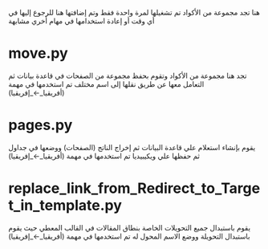 هنا تجد مجموعة من الأكواد تم تشغيلها لمرة واحدة فقط وتم إضافتها هنا للرجوع إليها في أي وقت أو إعادة استخدامها في مهام أخري مشابهة


# move.py
تجد هنا مجموعة من الأكواد وتقوم بحفظ مجموعة من  الصفحات في قاعدة بيانات ثم التعامل معها عن طريق نقلها إلى اسم مختلف
تم استخدمها في مهمة (أفريقيا_←_إفريقيا)

# pages.py
يقوم بإنشاء استعلام علي قاعدة البيانات ثم إخراج الناتج (الصفحات) ووضعها في جداول ثم حفظها علي ويكيبيديا
تم استخدمها في مهمة (أفريقيا_←_إفريقيا)

# replace_link_from_Redirect_to_Target_in_template.py
يقوم باستبدال جميع التحويلات الخاصة بنطاق المقالات في القالب المعطي حيث يقوم باستبدال التحويلة ووضع الاسم المحول له
تم استخدمها في مهمة (أفريقيا_←_إفريقيا)
